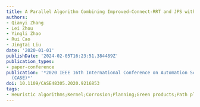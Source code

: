 ```yaml
---
title: A Parallel Algorithm Combining Improved-Connect-RRT and JPS with Closed-operation
authors:
- Qianyi Zhang
- Lei Zhou
- Yingli Zhao
- Rui Cao
- Jingtai Liu
date: '2020-01-01'
publishDate: '2024-02-05T16:23:51.384489Z'
publication_types:
- paper-conference
publication: '*2020 IEEE 16th International Conference on Automation Science and Engineering
  (CASE)*'
doi: 10.1109/CASE48305.2020.9216853
tags:
- Heuristic algorithms;Kernel;Corrosion;Planning;Green products;Path planning;Robots
---
```

